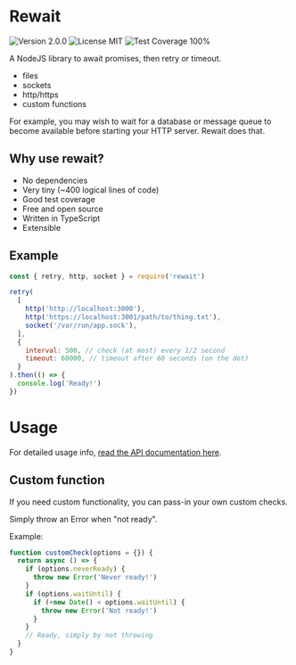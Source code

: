 Rewait
======

![Version 2.0.0](https://img.shields.io/badge/v-2.0.0-blue)
![License MIT](https://img.shields.io/badge/license-MIT-brightgreen)
![Test Coverage 100%](https://img.shields.io/badge/test%20coverage-100%25-brightgreen)

A NodeJS library to await promises, then retry or timeout.

- files
- sockets
- http/https
- custom functions

For example, you may wish to wait for a database or message queue to become
available before starting your HTTP server. Rewait does that.


Why use rewait?
---------------

- No dependencies
- Very tiny (~400 logical lines of code)
- Good test coverage
- Free and open source
- Written in TypeScript
- Extensible


Example
-------

```javascript
const { retry, http, socket } = require('rewait')

retry(
  [
    http('http://localhost:3000'),
    http('https://localhost:3001/path/to/thing.txt'),
    socket('/var/run/app.sock'),
  ],
  {
    interval: 500, // check (at most) every 1/2 second
    timeout: 60000, // timeout after 60 seconds (on the dot)
  }
).then(() => {
  console.log('Ready!')
})
```


Usage
=====

For detailed usage info, [read the API documentation here](./docs).


Custom function
----------------

If you need custom functionality, you can pass-in your own custom checks.

Simply throw an Error when "not ready".

Example:

```javascript
function customCheck(options = {}) {
  return async () => {
    if (options.neverReady) {
      throw new Error('Never ready!')
    }
    if (options.waitUntil) {
      if (+new Date() < options.waitUntil) {
        throw new Error('Not ready!')
      }
    }
    // Ready, simply by not throwing
  }
}
```
